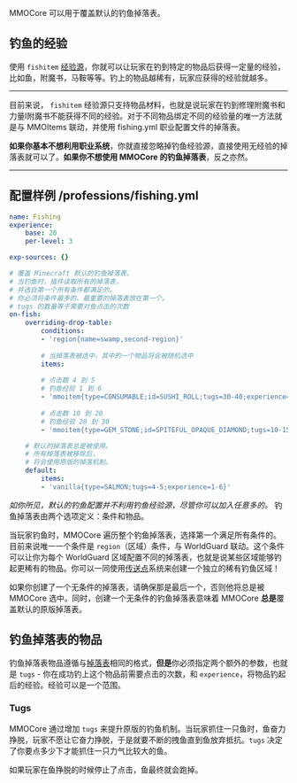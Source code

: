 MMOCore 可以用于覆盖默认的钓鱼掉落表。

## 钓鱼的经验
使用 `fishitem` [经验源](Custom-Professions)，你就可以让玩家在钓到特定的物品后获得一定量的经验，比如鱼，附魔书，马鞍等等。钓上的物品越稀有，玩家应获得的经验就越多。

---

目前来说， `fishitem` 经验源只支持物品材料，也就是说玩家在钓到修理附魔书和力量I附魔书不能获得不同的经验。对于不同物品绑定不同的经验量的唯一方法就是与 MMOItems 联动，并使用 fishing.yml 职业配置文件的掉落表。

**如果你基本不想利用职业系统**，你就直接忽略掉钓鱼经验源，直接使用无经验的掉落表就可以了。**如果你不想使用 MMOCore 的钓鱼掉落表**，反之亦然。

---

## 配置样例 /professions/fishing.yml
```yaml
name: Fishing
experience:
    base: 20
    per-level: 3

exp-sources: {}

# 覆盖 Minecraft 默认的钓鱼掉落表。
# 当钓鱼时，插件读取所有的掉落表，
# 并选自第一个所有条件都满足的。
# 你必须将条件最多的、最重要的掉落表放在第一个。
# tugs 的数量等于需要对鱼点击的次数
on-fish:
    overriding-drop-table:
        conditions:
        - 'region{name=swamp,second-region}'
        
        # 当掉落表被选中，其中的一个物品将会被随机选中
        items:
        
        # 点击数 4 到 5
        # 钓鱼经验 1 到 6
        - 'mmoitem{type=CONSUMABLE;id=SUSHI_ROLL;tugs=30-40;experience=1-6}'
        
        # 点击数 10 到 20
        # 钓鱼经验 20 到 30
        - 'mmoitem{type=GEM_STONE;id=SPITEFUL_OPAQUE_DIAMOND;tugs=10-15;experience=20-30}'

    # 默认的掉落表总是被使用。
    # 所有掉落表被移除后，
    # 将会使用原版的掉落机制。
    default:
        items:
        - 'vanilla{type=SALMON;tugs=4-5;experience=1-6}'
```

_如你所见，默认的钓鱼配置并不利用钓鱼经验源，尽管你可以加入任意多的。_ 钓鱼掉落表由两个选项定义：条件和物品。

当玩家钓鱼时，MMOCore 遍历整个钓鱼掉落表，选择第一个满足所有条件的。目前来说唯一一个条件是 `region`（区域）条件，与 WorldGuard 联动。这个条件可以让你为每个 WorldGuard 区域配置不同的掉落表，也就是说某些区域能够钓起更稀有的物品。你可以一同使用[传送点](Waypoints)系统来创建一个独立的稀有钓鱼区域！

如果你创建了一个无条件的掉落表，请确保那是最后一个，否则他将总是被 MMOCore 选中。同时，创建一个无条件的钓鱼掉落表意味着 MMOCore **总是**覆盖默认的原版掉落表。

## 钓鱼掉落表的物品
钓鱼掉落表物品遵循与[掉落表](Drop-Tables)相同的格式，**但是**你必须指定两个额外的参数，也就是 `tugs` - 你在成功钓上这个物品前需要点击的次数，和 `experience`，将物品钓起后的经验。经验可以是一个范围。

### Tugs
MMOCore 通过增加 `tugs` 来提升原版的钓鱼机制。当玩家抓住一只鱼时，鱼奋力挣脱，玩家不愿让它奋力挣脱，于是就要不断的拽鱼直到鱼放弃抵抗。`tugs` 决定了你要点多少下才能抓住一只力气比较大的鱼。

如果玩家在鱼挣脱的时候停止了点击，鱼最终就会跑掉。